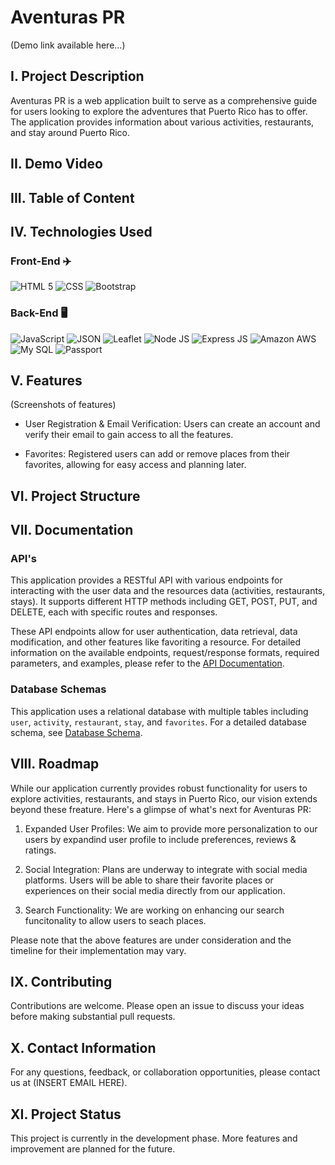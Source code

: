 # Aventuras PR

(Demo link available here...)

## I. Project Description
Aventuras PR is a web application built to serve as a comprehensive guide for users looking to explore the adventures that Puerto Rico has to offer. The application provides information about various activities, restaurants, and stay around Puerto Rico. 

## II. Demo Video


## III. Table of Content


## IV. Technologies Used

### Front-End ✈️

![HTML 5](https://img.shields.io/badge/HTML5-E34F26?style=for-the-badge&logo=html5&logoColor=white)
![CSS](https://img.shields.io/badge/CSS3-1572B6?style=for-the-badge&logo=css3&logoColor=white)
![Bootstrap](https://img.shields.io/badge/Bootstrap-563D7C?style=for-the-badge&logo=bootstrap&logoColor=white)

### Back-End 🖥️

![JavaScript](https://img.shields.io/badge/JavaScript-323330?style=for-the-badge&logo=javascript&logoColor=F7DF1E)
![JSON](https://img.shields.io/badge/json-5E5C5C?style=for-the-badge&logo=json&logoColor=white)
![Leaflet](https://img.shields.io/badge/Leaflet-199900?style=for-the-badge&logo=Leaflet&logoColor=white)
![Node JS](https://img.shields.io/badge/Node.js-339933?style=for-the-badge&logo=nodedotjs&logoColor=white)
![Express JS](https://img.shields.io/badge/Express.js-000000?style=for-the-badge&logo=express&logoColor=white)
![Amazon AWS](https://img.shields.io/badge/Amazon_AWS-FF9900?style=for-the-badge&logo=amazonaws&logoColor=white)
![My SQL](https://img.shields.io/badge/MySQL-005C84?style=for-the-badge&logo=mysql&logoColor=white)
![Passport](https://img.shields.io/badge/Passport-34E27A.svg?style=for-the-badge&logo=Passport&logoColor=white)

## V. Features
(Screenshots of features)
- User Registration & Email Verification: Users can create an account and verify their email to gain access to all the features.

- Favorites: Registered users can add or remove places from their favorites, allowing for easy access and planning later. 

## VI. Project Structure

## VII. Documentation 
### API's
This application provides a RESTful API with various endpoints for interacting with the user data and the resources data (activities, restaurants, stays). It supports different HTTP methods including GET, POST, PUT, and DELETE, each with specific routes and responses.

These API endpoints allow for user authentication, data retrieval, data modification, and other features like favoriting a resource. For detailed information on the available endpoints, request/response formats, required parameters, and examples, please refer to the [API Documentation](docs/API.md).

### Database Schemas
This application uses a relational database with multiple tables including `user`, `activity`, `restaurant`, `stay`, and `favorites`. For a detailed database schema, see [Database Schema](docs/database_schema.md).

## VIII. Roadmap
While our application currently provides robust functionality for users to explore activities, restaurants, and stays in Puerto Rico, our vision extends beyond these freature. Here's a glimpse of what's next for Aventuras PR:

1. Expanded User Profiles: We aim to provide more personalization to our users by expandind user profile to include preferences, reviews & ratings.

2. Social Integration: Plans are underway to integrate with social media platforms. Users will be able to share their favorite places or experiences on their social media directly from our application.

3. Search Functionality: We are working on enhancing our search funcitonality to allow users to seach places.

Please note that the above features are under consideration and the timeline for their implementation may vary.

## IX. Contributing
Contributions are welcome. Please open an issue to discuss your ideas before making substantial pull requests.

## X. Contact Information
For any questions, feedback, or collaboration opportunities, please contact us at (INSERT EMAIL HERE).

## XI. Project Status
This project is currently in the development phase. More features and improvement are planned for the future.
